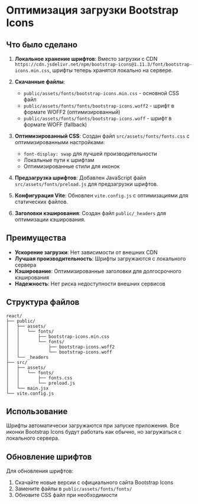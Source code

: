 # Оптимизация загрузки Bootstrap Icons

## Что было сделано

1. **Локальное хранение шрифтов**: Вместо загрузки с CDN `https://cdn.jsdelivr.net/npm/bootstrap-icons@1.11.3/font/bootstrap-icons.min.css`, шрифты теперь хранятся локально на сервере.

2. **Скачанные файлы**:
   - `public/assets/fonts/bootstrap-icons.min.css` - основной CSS файл
   - `public/assets/fonts/fonts/bootstrap-icons.woff2` - шрифт в формате WOFF2 (оптимизированный)
   - `public/assets/fonts/fonts/bootstrap-icons.woff` - шрифт в формате WOFF (fallback)

3. **Оптимизированный CSS**: Создан файл `src/assets/fonts/fonts.css` с оптимизированными настройками:
   - `font-display: swap` для лучшей производительности
   - Локальные пути к шрифтам
   - Оптимизированные стили для иконок

4. **Предзагрузка шрифтов**: Добавлен JavaScript файл `src/assets/fonts/preload.js` для предзагрузки шрифтов.

5. **Конфигурация Vite**: Обновлен `vite.config.js` с оптимизациями для статических файлов.

6. **Заголовки кэширования**: Создан файл `public/_headers` для оптимизации кэширования.

## Преимущества

- **Ускорение загрузки**: Нет зависимости от внешних CDN
- **Лучшая производительность**: Шрифты загружаются с локального сервера
- **Кэширование**: Оптимизированные заголовки для долгосрочного кэширования
- **Надежность**: Нет риска недоступности внешних сервисов

## Структура файлов

```
react/
├── public/
│   ├── assets/
│   │   └── fonts/
│   │       ├── bootstrap-icons.min.css
│   │       └── fonts/
│   │           ├── bootstrap-icons.woff2
│   │           └── bootstrap-icons.woff
│   └── _headers
├── src/
│   ├── assets/
│   │   └── fonts/
│   │       ├── fonts.css
│   │       └── preload.js
│   └── main.jsx
└── vite.config.js
```

## Использование

Шрифты автоматически загружаются при запуске приложения. Все иконки Bootstrap Icons будут работать как обычно, но загружаться с локального сервера.

## Обновление шрифтов

Для обновления шрифтов:
1. Скачайте новые версии с официального сайта Bootstrap Icons
2. Замените файлы в `public/assets/fonts/fonts/`
3. Обновите CSS файл при необходимости 